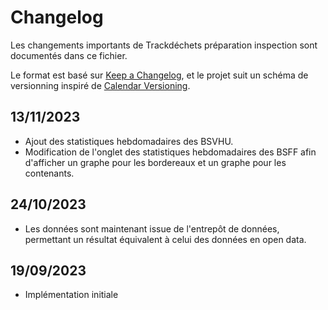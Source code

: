 # Changelog

Les changements importants de Trackdéchets préparation inspection sont documentés dans ce fichier.

Le format est basé sur [Keep a Changelog](https://keepachangelog.com/en/1.0.0/),
et le projet suit un schéma de versionning inspiré de [Calendar Versioning](https://calver.org/).

## 13/11/2023

- Ajout des statistiques hebdomadaires des BSVHU.
- Modification de l'onglet des statistiques hebdomadaires des BSFF
afin d'afficher un graphe pour les bordereaux et un graphe pour les contenants.

## 24/10/2023

- Les données sont maintenant issue de l'entrepôt de données, permettant un résultat équivalent à celui des données en open data.

## 19/09/2023

- Implémentation initiale
